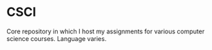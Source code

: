 # CSCI
Core repository in which I host my assignments for various computer science courses. Language varies.
